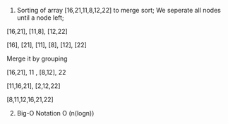 1) Sorting of array [16,21,11,8,12,22] to merge sort;
  We seperate all nodes until a node left;

[16,21], [11,8], [12,22]

[16], [21], [11], [8], [12], [22]



 Merge it by grouping
 
 [16,21], 11 ,  [8,12], 22
 
 [11,16,21],   [2,12,22]
 
 [8,11,12,16,21,22]
 
 
 
 
 
 2) Big-O Notation
    O (n(logn))

